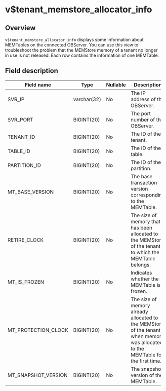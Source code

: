v$tenant_memstore_allocator_info 
=====================================================



Overview 
-----------------

`v$tenant_memstore_allocator_info` displays some information about MEMTables on the connected OBServer. You can use this view to troubleshoot the problem that the MEMStore memory of a tenant no longer in use is not released. Each row contains the information of one MEMTable. 

Field description 
--------------------------



|   **Field name**    |  **Type**   | **Nullable** |                                                         **Description**                                                          |
|---------------------|-------------|--------------|----------------------------------------------------------------------------------------------------------------------------------|
| SVR_IP              | varchar(32) | No           | The IP address of the OBServer.                                                                                                  |
| SVR_PORT            | BIGINT(20)  | No           | The port number of the OBServer.                                                                                                 |
| TENANT_ID           | BIGINT(20)  | No           | The ID of the tenant.                                                                                                            |
| TABLE_ID            | BIGINT(20)  | No           | The ID of the table.                                                                                                             |
| PARTITION_ID        | BIGINT(20)  | No           | The ID of the partition.                                                                                                         |
| MT_BASE_VERSION     | BIGINT(20)  | No           | The base transaction version corresponding to the MEMTable.                                                                      |
| RETIRE_CLOCK        | BIGINT(20)  | No           | The size of memory that has been allocated to the MEMStore of the tenant to which the MEMTable belongs.                          |
| MT_IS_FROZEN        | BIGINT(20)  | No           | Indicates whether the MEMTable is frozen.                                                                                        |
| MT_PROTECTION_CLOCK | BIGINT(20)  | No           | The size of memory already allocated to the MEMStore of the tenant when memory was allocated to the MEMTable for the first time. |
| MT_SNAPSHOT_VERSION | BIGINT(20)  | No           | The snapshot version of the MEMTable.                                                                                            |



